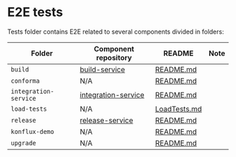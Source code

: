 # E2E tests

Tests folder contains E2E related to several components divided in folders:

| Folder | Component repository | README | Note |
|---|---|---|---|
| `build` | [build-service](https://github.com/konflux-ci/build-service) | [README.md](/tests/build/README.md) | |
| `conforma` | N/A | [README.md](/tests/enterprise-contract/README.md) | |
| `integration-service` | [integration-service](https://github.com/konflux-ci/integration-service) | [README.md](/tests/integration-service/README.md) |  |
| `load-tests` | N/A | [LoadTests.md](/docs/LoadTests.md) |  |
| `release` | [release-service](https://github.com/konflux-ci/release-service) | [README.md](/tests/release/README.md) |  |
| `konflux-demo` | N/A | [README.md](/tests/konflux-demo/README.md) | |
| `upgrade` | N/A | [README.md](/tests/upgrade/README.md) | |
